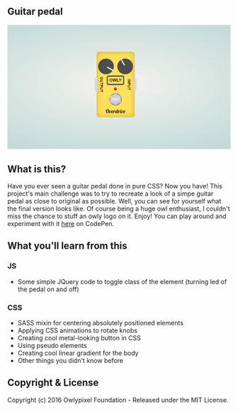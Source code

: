 ## Guitar pedal
![Guitar pedal screenshot](https://github.com/owlypixel/Guitar_pedal/raw/master/assets/screenshot.png)

## What is this?
Have you ever seen a guitar pedal done in pure CSS? Now you have! This project's main challenge was to try to recreate a look of a simpe guitar pedal as close to original as possible. Well, you can see for yourself what the final version looks like. Of course being a huge owl enthusiast, I couldn't miss the chance to stuff an owly logo on it. Enjoy!
You can play around and experiment with it [here](https://codepen.io/owlypixel/pen/BQKZzq) on CodePen. 
## What you'll learn from this
### JS
- Some simple JQuery code to toggle class of the element (turning led of the pedal on and off)

### CSS
- SASS mixin for centering absolutely positioned elements
- Applying CSS animations to rotate knobs
- Creating cool metal-looking button in CSS
- Using pseudo elements 
- Creating cool linear gradient for the body
- Other things you didn't know before


## Copyright & License

Copyright (c) 2016 Owlypixel Foundation - Released under the MIT License.
